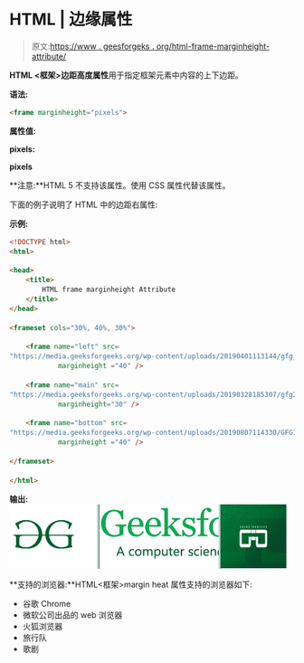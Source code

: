 # HTML | 边缘属性

> 原文:[https://www . geesforgeks . org/html-frame-marginheight-attribute/](https://www.geeksforgeeks.org/html-frame-marginheight-attribute/)

**HTML <框架>边距高度属性**用于指定框架元素中内容的上下边距。

**语法:**

```html
<frame marginheight="pixels">
```

**属性值:**

**pixels:**

**pixels**

**注意:**HTML 5 不支持该属性。使用 CSS 属性代替该属性。

下面的例子说明了 HTML 中的边距右属性:

**示例:**

```html
<!DOCTYPE html> 
<html> 

<head> 
    <title>
        HTML frame marginheight Attribute
    </title> 
</head> 

<frameset cols="30%, 40%, 30%"> 

    <frame name="left" src=
"https://media.geeksforgeeks.org/wp-content/uploads/20190401113144/gfg_200X2001.png"
            marginheight ="40" /> 

    <frame name="main" src=
"https://media.geeksforgeeks.org/wp-content/uploads/20190328185307/gfg28.png"
            marginheight="30" /> 

    <frame name="bottom" src=
"https://media.geeksforgeeks.org/wp-content/uploads/20190807114330/GFG115.png" 
            marginheight ="40" /> 

</frameset> 

</html>
```

**输出:**
![frameheight](img/ade25616d9698769949825dc0b9a823d.png)

**支持的浏览器:**HTML<框架>margin heat 属性支持的浏览器如下:

*   谷歌 Chrome
*   微软公司出品的 web 浏览器
*   火狐浏览器
*   旅行队
*   歌剧
